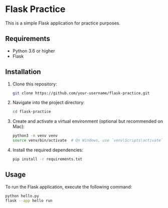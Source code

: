 # Flask Practice

This is a simple Flask application for practice purposes.

## Requirements

- Python 3.6 or higher
- Flask

## Installation

1. Clone this repository:

    ```bash
    git clone https://github.com/your-username/flask-practice.git
    ```

2. Navigate into the project directory:

    ```bash
    cd flask-practice
    ```

3. Create and activate a virtual environment (optional but recommended on Mac):

    ```bash
    python3 -m venv venv
    source venv/bin/activate  # On Windows, use `venv\Scripts\activate`
    ```

4. Install the required dependencies:

    ```bash
    pip install -r requirements.txt
    ```

## Usage

To run the Flask application, execute the following command:

```bash
python hello.py
flask --app hello run
